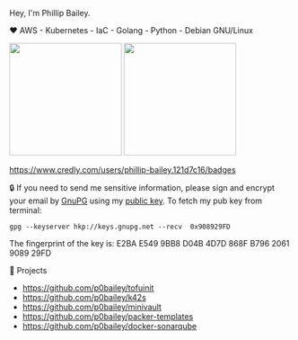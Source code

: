 Hey, I'm Phillip Bailey.

:heart: AWS - Kubernetes - IaC - Golang - Python - Debian GNU/Linux

<img src="https://images.credly.com/images/2d84e428-9078-49b6-a804-13c15383d0de/image.png"  width="200" height="200"> <img src="https://images.credly.com/images/53acdae5-d69f-4dda-b650-d02ed7a50dd7/image.png"  width="200" height="200">

https://www.credly.com/users/phillip-bailey.121d7c16/badges

:lock: If you need to send me sensitive information, please sign and encrypt your email by [GnuPG](https://www.gnupg.org/) using my [public key](https://keys.openpgp.org/vks/v1/by-fingerprint/E2BAE5499BB8D04B4D7D868FB7962061908929FD). To fetch my pub key from terminal:

`gpg --keyserver hkp://keys.gnupg.net --recv  0x908929FD`

The fingerprint of the key is: E2BA E549 9BB8 D04B 4D7D  868F B796 2061 9089 29FD






:hammer: Projects
- https://github.com/p0bailey/tofuinit
- https://github.com/p0bailey/k42s
- https://github.com/p0bailey/minivault
- https://github.com/p0bailey/packer-templates
- https://github.com/p0bailey/docker-sonarqube
